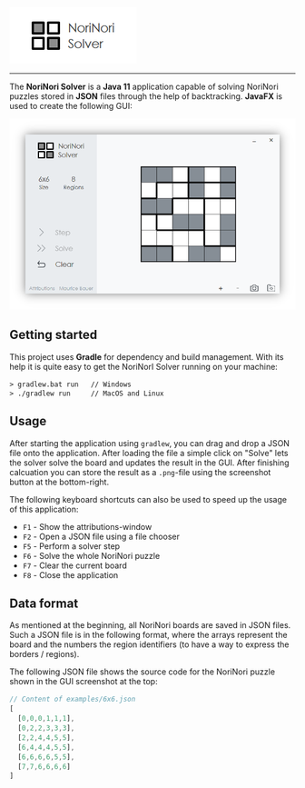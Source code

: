 ![Logo](images/logo.png "Logo")

---

The **NoriNori Solver** is a **Java 11** application capable of solving NoriNori puzzles stored in **JSON** files through the help of backtracking. **JavaFX** is used to create the following GUI:

![GUI](images/gui.png "GUI")

## Getting started

This project uses **Gradle** for dependency and build management. With its help it is quite easy to get the NoriNorI Solver running on your machine:

```
> gradlew.bat run   // Windows
> ./gradlew run     // MacOS and Linux
```

## Usage

After starting the application using `gradlew`, you can drag and drop a JSON file onto the application. After loading the file a simple click on "Solve" lets the solver solve the board and updates the result in the GUI. After finishing calcuation you can store the result as a `.png`-file using the screenshot button at the bottom-right.

The following keyboard shortcuts can also be used to speed up the usage of this application:

- `F1` - Show the attributions-window
- `F2` - Open a JSON file using a file chooser
- `F5` - Perform a solver step
- `F6` - Solve the whole NoriNori puzzle
- `F7` - Clear the current board
- `F8` - Close the application

## Data format

As mentioned at the beginning, all NoriNori boards are saved in JSON files. Such a JSON file is in the following format, where the arrays represent the board and the numbers the region identifiers (to have a way to express the borders / regions).

The following JSON file shows the source code for the NoriNori puzzle shown in the GUI screenshot at the top:

```javascript
// Content of examples/6x6.json
[
  [0,0,0,1,1,1],
  [0,2,2,3,3,3],
  [2,2,4,4,5,5],
  [6,4,4,4,5,5],
  [6,6,6,6,5,5],
  [7,7,6,6,6,6]
]
```